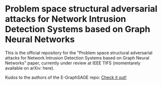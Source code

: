 # Problem space structural adversarial attacks for Network Intrusion Detection Systems based on Graph Neural Networks

This is the official repository for the "Problem space structural adversarial attacks for Network Intrusion Detection Systems based on Graph Neural Networks" paper, currently under review at IEEE TIFS (momentarely available on arXiv: here).




Kudos to the authors of the E-GraphSAGE repo: [Check it out!](https://github.com/waimorris/E-GraphSAGE)

